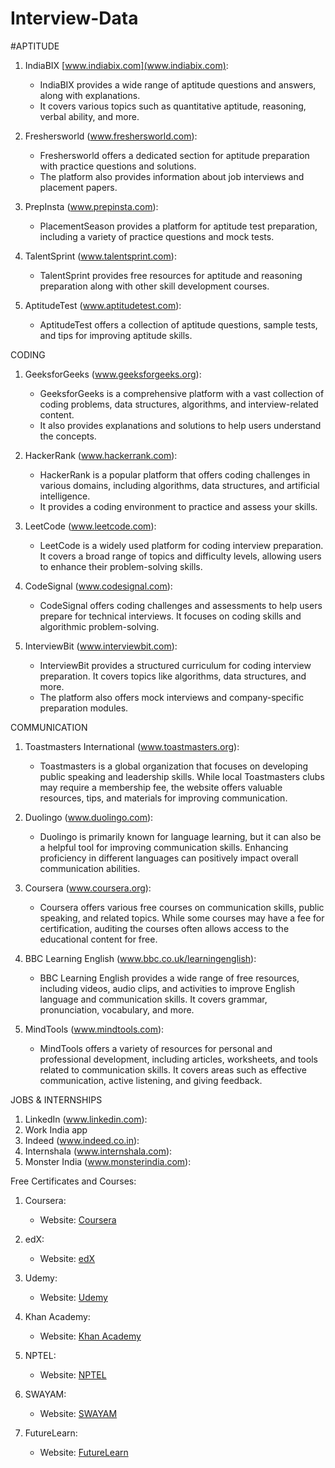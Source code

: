 # Interview-Data

#APTITUDE

1. IndiaBIX [www.indiabix.com](www.indiabix.com):
   - IndiaBIX provides a wide range of aptitude questions and answers, along with explanations.
   - It covers various topics such as quantitative aptitude, reasoning, verbal ability, and more.

2. Freshersworld (www.freshersworld.com):
   - Freshersworld offers a dedicated section for aptitude preparation with practice questions and solutions.
   - The platform also provides information about job interviews and placement papers.

3. PrepInsta (www.prepinsta.com):
   - PlacementSeason provides a platform for aptitude test preparation, including a variety of practice questions and mock tests.

4. TalentSprint (www.talentsprint.com):
   - TalentSprint provides free resources for aptitude and reasoning preparation along with other skill development courses.

5. AptitudeTest (www.aptitudetest.com):
   - AptitudeTest offers a collection of aptitude questions, sample tests, and tips for improving aptitude skills.

CODING

1. GeeksforGeeks (www.geeksforgeeks.org):
   - GeeksforGeeks is a comprehensive platform with a vast collection of coding problems, data structures, algorithms, and interview-related content.
   - It also provides explanations and solutions to help users understand the concepts.

2. HackerRank (www.hackerrank.com):
   - HackerRank is a popular platform that offers coding challenges in various domains, including algorithms, data structures, and artificial intelligence.
   - It provides a coding environment to practice and assess your skills.

3. LeetCode (www.leetcode.com):
   - LeetCode is a widely used platform for coding interview preparation. It covers a broad range of topics and difficulty levels, allowing users to enhance their problem-solving skills.

4. CodeSignal (www.codesignal.com):
   - CodeSignal offers coding challenges and assessments to help users prepare for technical interviews. It focuses on coding skills and algorithmic problem-solving.

5. InterviewBit (www.interviewbit.com):
   - InterviewBit provides a structured curriculum for coding interview preparation. It covers topics like algorithms, data structures, and more.
   - The platform also offers mock interviews and company-specific preparation modules.

COMMUNICATION

1. Toastmasters International (www.toastmasters.org):
   - Toastmasters is a global organization that focuses on developing public speaking and leadership skills. While local Toastmasters clubs may require a membership fee, the website offers valuable resources, tips, and materials for improving communication.

2. Duolingo (www.duolingo.com):
   - Duolingo is primarily known for language learning, but it can also be a helpful tool for improving communication skills. Enhancing proficiency in different languages can positively impact overall communication abilities.

3. Coursera (www.coursera.org):
   - Coursera offers various free courses on communication skills, public speaking, and related topics. While some courses may have a fee for certification, auditing the courses often allows access to the educational content for free.

4. BBC Learning English (www.bbc.co.uk/learningenglish):
   - BBC Learning English provides a wide range of free resources, including videos, audio clips, and activities to improve English language and communication skills. It covers grammar, pronunciation, vocabulary, and more.

5. MindTools (www.mindtools.com):
   - MindTools offers a variety of resources for personal and professional development, including articles, worksheets, and tools related to communication skills. It covers areas such as effective communication, active listening, and giving feedback.

JOBS & INTERNSHIPS

1. LinkedIn (www.linkedin.com):
2. Work India app
3. Indeed (www.indeed.co.in):
4. Internshala (www.internshala.com):
5. Monster India (www.monsterindia.com):

Free Certificates and Courses:

1. Coursera:
   - Website: [Coursera](https://www.coursera.org/)

2. edX:
   - Website: [edX](https://www.edx.org/)

3. Udemy:
   - Website: [Udemy](https://www.udemy.com/)

4. Khan Academy:
   - Website: [Khan Academy](https://www.khanacademy.org/)

5. NPTEL:
   - Website: [NPTEL](https://nptel.ac.in/)

6. SWAYAM:
   - Website: [SWAYAM](https://swayam.gov.in/)

7. FutureLearn:
   - Website: [FutureLearn](https://www.futurelearn.com/)










